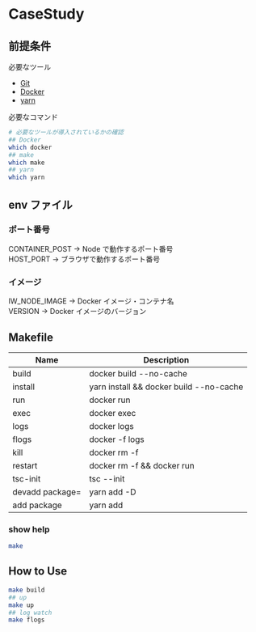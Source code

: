 # CaseStudy

## 前提条件

必要なツール

- [Git](https://git-scm.com/downloads)
- [Docker](https://docs.docker.com/engine/installation/)
- [yarn](https://yarnpkg.com/)

必要なコマンド

```sh
# 必要なツールが導入されているかの確認
## Docker
which docker
## make
which make
## yarn
which yarn
```

## env ファイル

### ポート番号

CONTAINER_POST → Node で動作するポート番号  
HOST_PORT → ブラウザで動作するポート番号

### イメージ

IW_NODE_IMAGE → Docker イメージ・コンテナ名  
VERSION → Docker イメージのバージョン

## Makefile

| Name            | Description                             |
| --------------- | --------------------------------------- |
| build           | docker build --no-cache                 |
| install         | yarn install && docker build --no-cache |
| run             | docker run                              |
| exec            | docker exec                             |
| logs            | docker logs                             |
| flogs           | docker -f logs                          |
| kill            | docker rm -f                            |
| restart         | docker rm -f && docker run              |
| tsc-init        | tsc --init                              |
| devadd package= | yarn add -D                             |
| add package     | yarn add                                |

### show help

```sh
make
```

## How to Use

```sh
make build
## up
make up
## log watch
make flogs
```
